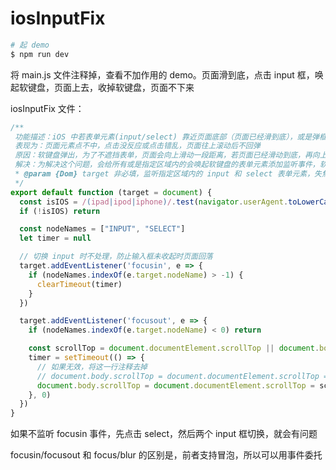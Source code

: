 # iosInputFix

```bash
# 起 demo
$ npm run dev
```

将 main.js 文件注释掉，查看不加作用的 demo。页面滑到底，点击 input 框，唤起软键盘，页面上去，收掉软键盘，页面不下来

iosInputFix 文件：

```js
/**
 功能描述：iOS 中若表单元素(input/select) 靠近页面底部（页面已经滑到底），或是弹框表单，唤起软键盘后再收起可能导致 bug
 表现为：页面元素点不中，点击没反应或点击错乱，页面往上滚动后不回弹
 原因：软键盘弹出，为了不遮挡表单，页面会向上滑动一段距离，若页面已经滑动到底，再向上滑动时就会出现问题，键盘收起后视图回落，DOM 结构却未回落，最终表现为点不中目标元素
 解决：为解决这个问题，会给所有或是指定区域内的会唤起软键盘的表单元素添加监听事件，软键盘收起后重新设置 scrollTop
 * @param {Dom} target 非必填，监听指定区域内的 input 和 select 表单元素，失焦时消除弹框影响，若不填，则默认 document
 */
export default function (target = document) {
  const isIOS = /(ipad|ipod|iphone)/.test(navigator.userAgent.toLowerCase())
  if (!isIOS) return

  const nodeNames = ["INPUT", "SELECT"]
  let timer = null

  // 切换 input 时不处理，防止输入框未收起时页面回落
  target.addEventListener('focusin', e => {
    if (nodeNames.indexOf(e.target.nodeName) > -1) {
      clearTimeout(timer)
    }
  })

  target.addEventListener('focusout', e => {
    if (nodeNames.indexOf(e.target.nodeName) < 0) return

    const scrollTop = document.documentElement.scrollTop || document.body.scrollTop
    timer = setTimeout(() => {
      // 如果无效，将这一行注释去掉
      // document.body.scrollTop = document.documentElement.scrollTop = 0
      document.body.scrollTop = document.documentElement.scrollTop = scrollTop
    }, 0)
  })
}
```

如果不监听 focusin 事件，先点击 select，然后两个 input 框切换，就会有问题

focusin/focusout 和 focus/blur 的区别是，前者支持冒泡，所以可以用事件委托
